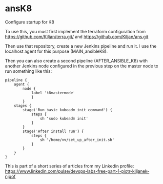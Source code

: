 # ansK8
Configure startup for K8


To use this, you must first implement the terraform configuration from https://github.com/Kiljan/terra.git/ and https://github.com/Kiljan/ans.git

Then use that repository, create a new Jenkins pipeline and run it. I use the localhost agent for this purpose (MAIN_ansibleK8).

Then you can also create a second pipeline (AFTER_ANSIBLE_K8) with another Jenkins node configured in the previous step on the master node to run something like this:

```
pipeline {
    agent { 
        node { 
            label 'k8masternode' 
            } 
        }
    stages {
        stage('Run basic kubeadm init command') {
            steps {
                sh 'sudo kubeadm init'
            }
        }
        stage('After install run') {
            steps {
                sh '/home/vv/set_up_after_init.sh'
            }
        }
    }
}
```

This is part of a short series of articles from my Linkedin profile:  https://www.linkedin.com/pulse/devops-labs-free-part-1-piotr-kiljanek-njgof
